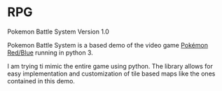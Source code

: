 RPG
==========

Pokemon Battle System Version 1.0

Pokemon Battle System is a  based demo of the video game [Pokémon Red/Blue](https://en.wikipedia.org/wiki/Pok%C3%A9mon_Red_and_Blue) running in python 3.

I am trying ti mimic the entire game using python. The library allows for easy implementation and customization of tile based maps like the ones contained in this demo.
